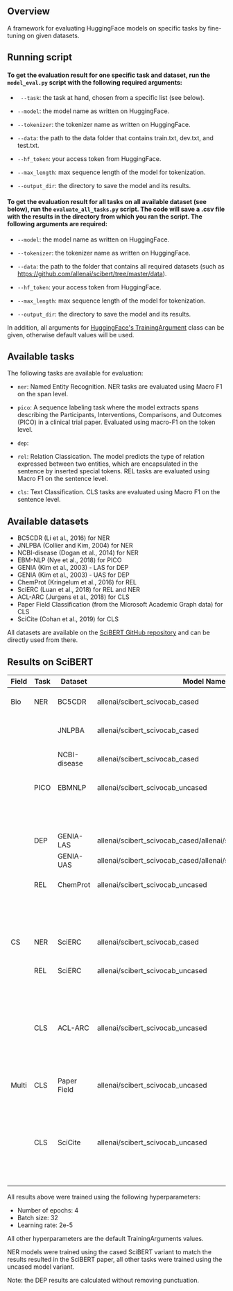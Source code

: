 ## Overview

A framework for evaluating HuggingFace models on specific tasks by fine-tuning on given datasets.

## Running script

#### To get the evaluation result for one specific task and dataset, run the ```model_eval.py``` script with the following required arguments:


* ``` --task```: the task at hand, chosen from a specific list (see below).
  
* ```--model```: the model name as written on HuggingFace.

* ```--tokenizer```: the tokenizer name as written on HuggingFace.

* ```--data```: the path to the data folder that contains train.txt, dev.txt, and test.txt.

* ```--hf_token```: your access token from HuggingFace.

* ```--max_length```: max sequence length of the model for tokenization.

* ```--output_dir```: the directory to save the model and its results.

#### To get the evaluation result for all tasks on all available dataset (see below), run the ```evaluate_all_tasks.py``` script. The code will save a .csv file with the results in the directory from which you ran the script. The following arguments are required:

* ```--model```: the model name as written on HuggingFace.

* ```--tokenizer```: the tokenizer name as written on HuggingFace.

* ```--data```: the path to the folder that contains all required datasets (such as https://github.com/allenai/scibert/tree/master/data).

* ```--hf_token```: your access token from HuggingFace.

* ```--max_length```: max sequence length of the model for tokenization.

* ```--output_dir```: the directory to save the model and its results.


In addition, all arguments for [HuggingFace's TrainingArgument](https://huggingface.co/docs/transformers/en/main_classes/trainer#transformers.TrainingArguments) class can be given, otherwise default values will be used.



## Available tasks

The following tasks are available for evaluation:

* ```ner```: Named Entity Recognition. NER tasks are evaluated using Macro F1 on the span level.

* ```pico```:  A sequence labeling task where the model extracts spans describing the Participants, Interventions, Comparisons, and Outcomes (PICO) in a clinical trial paper.
Evaluated using macro-F1 on the token level.

* ```dep```:

* ```rel```: Relation Classication. The model predicts the type of relation expressed between two entities, which are encapsulated in the sentence by inserted special tokens. REL tasks are evaluated using Macro F1 on the sentence level.

* ```cls```: Text Classification. CLS tasks are evaluated using Macro F1 on the sentence level.

## Available datasets

* BC5CDR (Li et al., 2016) for NER
* JNLPBA (Collier and Kim, 2004) for NER
* NCBI-disease (Dogan et al., 2014) for NER
* EBM-NLP (Nye et al., 2018) for PICO
* GENIA (Kim et al., 2003) - LAS for DEP
* GENIA (Kim et al., 2003) - UAS for DEP
* ChemProt (Kringelum et al., 2016) for REL
* SciERC (Luan et al., 2018) for REL and NER
* ACL-ARC (Jurgens et al., 2018) for CLS
* Paper Field Classification (from the Microsoft Academic Graph data) for CLS
* SciCite (Cohan et al., 2019) for CLS

All datasets are available on the [SciBERT GitHub repository](https://github.com/allenai/scibert/tree/master/data) and can be directly used from there.

## Results on SciBERT

| Field | Task | Dataset      | Model Name                       | Metric                 | Result  |
|-------|------|--------------|----------------------------------|------------------------|---------|
| Bio   | NER  | BC5CDR       | allenai/scibert_scivocab_cased | Macro F1 (span-level)  | 0.94378 |
|       |      | JNLPBA       | allenai/scibert_scivocab_cased | Macro F1 (span-level)  | 0.93917 |
|       |      | NCBI-disease | allenai/scibert_scivocab_cased | Macro F1 (span-level)  | 0.88986 |
|       | PICO | EBMNLP       | allenai/scibert_scivocab_uncased | Macro F1 (token-level) | 0.78838 |
|       |      |              |                                   | Micro F1 (token-level) | 0.97080 |
|       | DEP  | GENIA-LAS    | allenai/scibert_scivocab_cased/allenai/scibert_scivocab_uncased    | LAS | 0.50660/0.68815|
|       |      | GENIA-UAS    | allenai/scibert_scivocab_cased/allenai/scibert_scivocab_uncased    | UAS | 0.58671/0.73961|
|       | REL  | ChemProt     | allenai/scibert_scivocab_uncased | Macro F1 (sentence-level)| 0.57377|
|       |       |             |                                  | Micro F1 (sentence-level)| 0.84607|
| CS    | NER  | SciERC       | allenai/scibert_scivocab_cased | Macro F1 (span-level)  | 0.62328 |
|       | REL  | SciERC       | allenai/scibert_scivocab_uncased | Macro F1 (sentence-level)| 0.78592|
|       |       |              |                                 | Micro F1 (sentence-level)| 0.86242|
|       | CLS  | ACL-ARC      | allenai/scibert_scivocab_uncased | Macro F1 (sentence-level)| 0.59925|
|       |       |             |                                  | Micro F1 (sentence-level)| 0.76978|
| Multi | CLS  | Paper Field  | allenai/scibert_scivocab_uncased | Macro F1 (sentence-level)| 0.74535|
|        |     |              |                                  | Micro F1 (sentence-level)| 0.74602|
|       | CLS  | SciCite      | allenai/scibert_scivocab_uncased | Macro F1 (sentence-level)| 0.85473|
|       |      |              |                                  | Micro F1 (sentence-level)| 0.86674|


All results above were trained using the following hyperparameters: 
* Number of epochs: 4
* Batch size: 32
* Learning rate: 2e-5

All other hyperparameters are the default TrainingArguments values. 

NER models were trained using the cased SciBERT variant to match the results resulted in the SciBERT paper, all other tasks were trained using the uncased model variant. 

Note: the DEP results are calculated without removing punctuation. 
